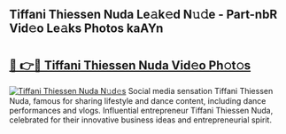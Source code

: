 ## Tiffani Thiessen Nuda Le𝚊k𝚎d N𝚞𝚍e - Part-nbR Vid𝚎o Le𝚊ks Photos kaAYn

# <h2><a href="http://fbbqwa.evod.top/?m=Tiffani+Thiessen+Nuda">🔗 👉🔴 Tiffani Thiessen Nuda Vid𝚎o Ph𝚘t𝚘s</a></h2>

[![Tiffani Thiessen Nuda N𝚞d𝚎s](https://i.imgur.com/8V9OHl7.gif)](http://fbbqwa.evod.top/?m=Tiffani+Thiessen+Nuda)
Social media sensation Tiffani Thiessen Nuda, famous for sharing lifestyle and dance content, including dance performances and vlogs. Influential entrepreneur Tiffani Thiessen Nuda, celebrated for their innovative business ideas and entrepreneurial spirit. 
